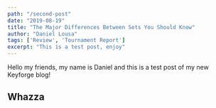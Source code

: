 ```yaml
---
path: "/second-post"
date: "2019-08-19"
title: "The Major Differences Between Sets You Should Know"
author: "Daniel Lousa"
tags: ['Review', 'Tournament Report']
excerpt: "This is a test post, enjoy"
---
```


Hello my friends, my name is Daniel and this is a test post of my new Keyforge blog! 

<h2>Whazza<h2>